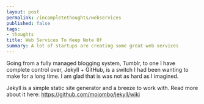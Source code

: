 ```yaml
---
layout: post
permalink: /incompletethoughts/webservices
published: false
tags:
- thoughts 
title: Web Services To Keep Note Of
summary: A lot of startups are creating some great web services
---
```


Going from a fully managed blogging system, Tumblr, to one I have complete control over, Jekyll + GitHub, is a switch I had been wanting to make for a long time.  I am glad that is was not as hard as I imagined.

Jekyll is a simple static site generator and a breeze to work with. Read more about it here: <https://github.com/mojombo/jekyll/wiki>

